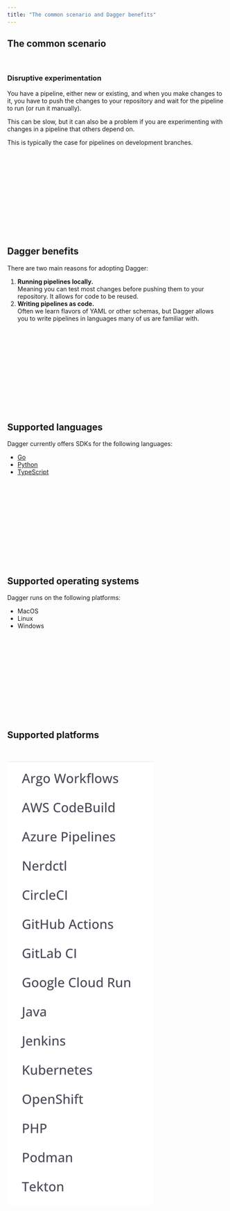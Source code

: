 ```yaml
---
title: "The common scenario and Dagger benefits"
---
```


## The common scenario

</br>

### Disruptive experimentation

You have a pipeline, either new or existing, and when you make changes to it, you have to push the changes to your repository and wait for the pipeline to run (or run it manually).

This can be slow, but it can also be a problem if you are experimenting with changes in a pipeline that others depend on.

This is typically the case for pipelines on development branches.

</br>
</br>
</br>
</br>
</br>
</br>
</br>
</br>
</br>
</br>
</br>

## Dagger benefits

There are two main reasons for adopting Dagger:

1. **Running pipelines locally.** </br>
Meaning you can test most changes before pushing them to your repository. It allows for code to be reused.
2. **Writing pipelines as code.** </br>
Often we learn flavors of YAML or other schemas, but Dagger allows you to write pipelines in languages many of us are familiar with.

</br>
</br>
</br>
</br>
</br>
</br>
</br>
</br>
</br>
</br>
</br>

## Supported languages

Dagger currently offers SDKs for the following languages:

- [Go](https://pkg.go.dev/dagger.io/dagger)
- [Python](https://dagger-io.readthedocs.io/en/sdk-python-v0.14.0/)
- [TypeScript](https://docs.dagger.io/reference/typescript/modules)

</br>
</br>
</br>
</br>
</br>
</br>
</br>
</br>
</br>
</br>
</br>

## Supported operating systems

Dagger runs on the following platforms:

- MacOS
- Linux
- Windows

</br>
</br>
</br>
</br>
</br>
</br>
</br>
</br>
</br>
</br>
</br>

## Supported platforms

</br>

![Dagger platforms](../../images/lessons/dagger/supported-ci-cd-platforms.png)

</br>
</br>
